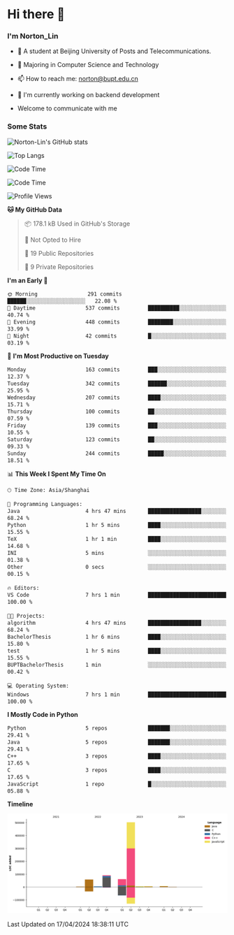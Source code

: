 
# Hi there 👋

### I'm Norton_Lin
- 🏫 A student at Beijing University of Posts and Telecommunications.
- 🌱 Majoring in Computer Science and Technology
- 📫 How to reach me: norton@bupt.edu.cn
- 🌱 I'm currently working on backend development

- Welcome to communicate with me

### Some Stats
![Norton-Lin's GitHub stats](https://github-readme-stats.vercel.app/api?username=Norton-Lin&count_private=true&show_icons=true&theme=radical)

![Top Langs](https://github-readme-stats.vercel.app/api/top-langs/?username=Norton-Lin&langs_count=10&layout=compact)

![Code Time](https://github-readme-stats.vercel.app/api/wakatime?username=Norton_Lin)

<!--START_SECTION:waka-->
![Code Time](http://img.shields.io/badge/Code%20Time-521%20hrs%204%20mins-blue)

![Profile Views](http://img.shields.io/badge/Profile%20Views-1-blue)

**🐱 My GitHub Data** 

> 📦 178.1 kB Used in GitHub's Storage 
 > 
> 🚫 Not Opted to Hire
 > 
> 📜 19 Public Repositories 
 > 
> 🔑 9 Private Repositories 
 > 
**I'm an Early 🐤** 

```text
🌞 Morning                291 commits         ██████░░░░░░░░░░░░░░░░░░░   22.08 % 
🌆 Daytime                537 commits         ██████████░░░░░░░░░░░░░░░   40.74 % 
🌃 Evening                448 commits         ████████░░░░░░░░░░░░░░░░░   33.99 % 
🌙 Night                  42 commits          █░░░░░░░░░░░░░░░░░░░░░░░░   03.19 % 
```
📅 **I'm Most Productive on Tuesday** 

```text
Monday                   163 commits         ███░░░░░░░░░░░░░░░░░░░░░░   12.37 % 
Tuesday                  342 commits         ██████░░░░░░░░░░░░░░░░░░░   25.95 % 
Wednesday                207 commits         ████░░░░░░░░░░░░░░░░░░░░░   15.71 % 
Thursday                 100 commits         ██░░░░░░░░░░░░░░░░░░░░░░░   07.59 % 
Friday                   139 commits         ███░░░░░░░░░░░░░░░░░░░░░░   10.55 % 
Saturday                 123 commits         ██░░░░░░░░░░░░░░░░░░░░░░░   09.33 % 
Sunday                   244 commits         █████░░░░░░░░░░░░░░░░░░░░   18.51 % 
```


📊 **This Week I Spent My Time On** 

```text
🕑︎ Time Zone: Asia/Shanghai

💬 Programming Languages: 
Java                     4 hrs 47 mins       █████████████████░░░░░░░░   68.24 % 
Python                   1 hr 5 mins         ████░░░░░░░░░░░░░░░░░░░░░   15.55 % 
TeX                      1 hr 1 min          ████░░░░░░░░░░░░░░░░░░░░░   14.68 % 
INI                      5 mins              ░░░░░░░░░░░░░░░░░░░░░░░░░   01.38 % 
Other                    0 secs              ░░░░░░░░░░░░░░░░░░░░░░░░░   00.15 % 

🔥 Editors: 
VS Code                  7 hrs 1 min         █████████████████████████   100.00 % 

🐱‍💻 Projects: 
algorithm                4 hrs 47 mins       █████████████████░░░░░░░░   68.24 % 
BachelorThesis           1 hr 6 mins         ████░░░░░░░░░░░░░░░░░░░░░   15.80 % 
test                     1 hr 5 mins         ████░░░░░░░░░░░░░░░░░░░░░   15.55 % 
BUPTBachelorThesis       1 min               ░░░░░░░░░░░░░░░░░░░░░░░░░   00.42 % 

💻 Operating System: 
Windows                  7 hrs 1 min         █████████████████████████   100.00 % 
```

**I Mostly Code in Python** 

```text
Python                   5 repos             ███████░░░░░░░░░░░░░░░░░░   29.41 % 
Java                     5 repos             ███████░░░░░░░░░░░░░░░░░░   29.41 % 
C++                      3 repos             ████░░░░░░░░░░░░░░░░░░░░░   17.65 % 
C                        3 repos             ████░░░░░░░░░░░░░░░░░░░░░   17.65 % 
JavaScript               1 repo              █░░░░░░░░░░░░░░░░░░░░░░░░   05.88 % 
```



**Timeline**

![Lines of Code chart](https://raw.githubusercontent.com/Norton-Lin/Norton-Lin/main/assets/bar_graph.png)


 Last Updated on 17/04/2024 18:38:11 UTC
<!--END_SECTION:waka-->
